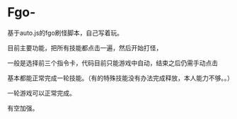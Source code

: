 # Fgo-
基于auto.js的fgo刷怪脚本，自己写着玩。

目前主要功能，把所有技能都点击一遍，然后开始打怪，

一般是选择前三个指令卡，代码目前只能游戏中自动，结束之后仍需手动点击

基本都能正常完成一轮技能。（有的特殊技能没有办法完成释放，本人能力不够。。）

一轮游戏可以正常完成。

有空加强。
